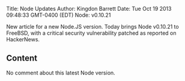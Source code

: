 Title: Node Updates
Author: Kingdon Barrett
Date: Tue Oct 19 2013 09:48:33 GMT-0400 (EDT)
Node: v0.10.21

New article for a new Node.JS version.  Today brings Node v0.10.21 to FreeBSD, with a critical security vulnerability patched as reported on HackerNews.

## Content

No comment about this latest Node version.
